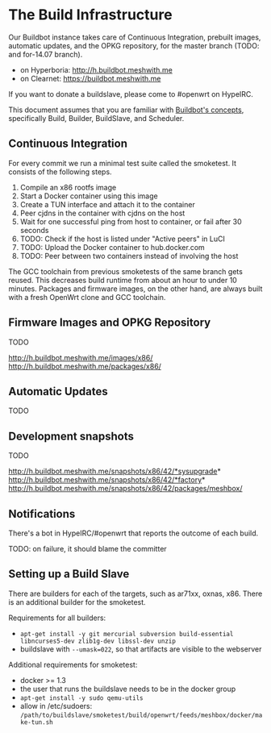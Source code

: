 # The Build Infrastructure

Our Buildbot instance takes care of Continuous Integration, prebuilt images,
automatic updates, and the OPKG repository, for the master branch (TODO: and
for-14.07 branch).

- on Hyperboria: <http://h.buildbot.meshwith.me>
- on Clearnet: <https://buildbot.meshwith.me>

If you want to donate a buildslave, please come to #openwrt on HypeIRC.

This document assumes that you are familiar with [Buildbot's concepts][concepts],
specifically Build, Builder, BuildSlave, and Scheduler.

[concepts]: http://docs.buildbot.net/latest/manual/concepts.html

## Continuous Integration

For every commit we run a minimal test suite called the smoketest. It consists
of the following steps.

1. Compile an x86 rootfs image
2. Start a Docker container using this image
3. Create a TUN interface and attach it to the container
4. Peer cjdns in the container with cjdns on the host
5. Wait for one successful ping from host to container, or fail after 30 seconds
6. TODO: Check if the host is listed under "Active peers" in LuCI
7. TODO: Upload the Docker container to hub.docker.com
8. TODO: Peer between two containers instead of involving the host

The GCC toolchain from previous smoketests of the same branch gets reused.
This decreases build runtime from about an hour to under 10 minutes. Packages
and firmware images, on the other hand, are always built with a fresh OpenWrt
clone and GCC toolchain.

## Firmware Images and OPKG Repository

TODO

http://h.buildbot.meshwith.me/images/x86/
http://h.buildbot.meshwith.me/packages/x86/

## Automatic Updates

TODO

## Development snapshots

TODO

http://h.buildbot.meshwith.me/snapshots/x86/42/*sysupgrade*
http://h.buildbot.meshwith.me/snapshots/x86/42/*factory*
http://h.buildbot.meshwith.me/snapshots/x86/42/packages/meshbox/

## Notifications

There's a bot in HypeIRC/#openwrt that reports the outcome of each build.

TODO: on failure, it should blame the committer

## Setting up a Build Slave

There are builders for each of the targets, such as ar71xx, oxnas, x86. There is
an additional builder for the smoketest.

Requirements for all builders:

- `apt-get install -y git mercurial subversion build-essential libncurses5-dev zlib1g-dev libssl-dev unzip`
- buildslave with `--umask=022`, so that artifacts are visible to the webserver

Additional requirements for smoketest:

- docker >= 1.3
- the user that runs the buildslave needs to be in the docker group
- `apt-get install -y sudo qemu-utils`
- allow in /etc/sudoers: `/path/to/buildslave/smoketest/build/openwrt/feeds/meshbox/docker/make-tun.sh`

